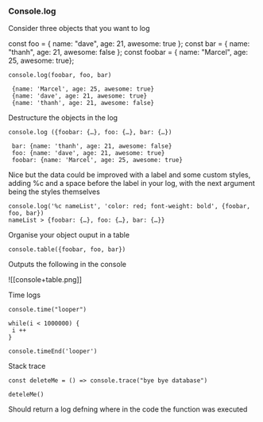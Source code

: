 
### Console.log

Consider three objects that you want to log

const foo = { name: "dave", age: 21, awesome: true };
const bar = { name: "thanh", age: 21, awesome: false };
const foobar = { name: "Marcel", age: 25, awesome: true};

```
console.log(foobar, foo, bar)

 {name: 'Marcel', age: 25, awesome: true} 
 {name: 'dave', age: 21, awesome: true} 
 {name: 'thanh', age: 21, awesome: false}
```

Destructure the objects in the log

```
console.log ({foobar: {…}, foo: {…}, bar: {…})

 bar: {name: 'thanh', age: 21, awesome: false}
 foo: {name: 'dave', age: 21, awesome: true}
 foobar: {name: 'Marcel', age: 25, awesome: true}
```

Nice but the data could be improved with a label and some custom styles, adding %c and a space before the label in your log, with the next argument being the styles themselves

```
console.log('%c nameList', 'color: red; font-weight: bold', {foobar, foo, bar})
nameList > {foobar: {…}, foo: {…}, bar: {…}}
```

Organise your object ouput in a table

```
console.table({foobar, foo, bar})

```

Outputs the following in the console

![[console+table.png]]

Time logs 

```
console.time("looper")

while(i < 1000000) {
 i ++
}

console.timeEnd('looper')
```


Stack trace 

```
const deleteMe = () => console.trace("bye bye database")

deteleMe() 
```

Should return a log defning where in the code the function was executed